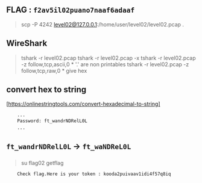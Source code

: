 ## FLAG : `f2av5il02puano7naaf6adaaf`

> scp -P 4242 level02@127.0.0.1:/home/user/level02/level02.pcap .

## WireShark
> tshark -r level02.pcap
> tshark -r level02.pcap -x
> tshark -r level02.pcap -z follow,tcp,ascii,0  \* '.' are non printables
> tshark -r level02.pcap -z follow,tcp,raw,0    \* give hex

## convert hex to string
[https://onlinestringtools.com/convert-hexadecimal-to-string]
```
    ...
    Password: ft_wandrNDRelL0L
    ...
```

## `ft_wandrNDRelL0L` -> `ft_waNDReL0L`

> su flag02
> getflag
```
    Check flag.Here is your token : kooda2puivaav1idi4f57q8iq
```
